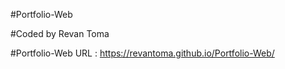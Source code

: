 #Portfolio-Web

#Coded by Revan Toma

#Portfolio-Web URL : https://revantoma.github.io/Portfolio-Web/
